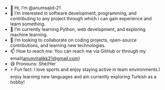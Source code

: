 - 👋 Hi, I’m @anumsajid-21
- 👀 I’m interested in software development, programming, and contributing to any project through which i can gain experience and learn something.
- 🌱 I’m currently learning Python, web development, and exploring machine learning.
- 💞️ I’m looking to collaborate on coding projects, open-source contributions, and learning new technologies.
- 📫 How to reach me: You can reach me via GitHub or through my email(anummalikk21@gmail.com)
- 😄 Pronouns: She/Her
- ⚡ Fun fact:  I love sports and enjoy staying active in team environments.I enjoy learning new languages and am currently exploring Turkish as a hobby!

<!---
anumsajid-21/anumsajid-21 is a ✨ special ✨ repository because its `README.md` (this file) appears on your GitHub profile.
You can click the Preview link to take a look at your changes.
--->
